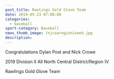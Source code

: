 ```yaml
---
post_title: Rawlings Gold Glove Team
date: 2019-05-23 07:00:00
categories:
  - baseball
sport-category: Baseball
news_thumb_image: /njcaaregionivweb.jpg
description:
---
```


Congratulations Dylan Post and Nick Crowe

2019 Division II All North Central District/Region IV

Rawlings Gold Glove Team